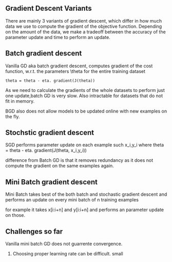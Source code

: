 Gradient Descent Variants
-------------------------

There are mainly 3 variants of gradient descent, which differ in how much data we use to compute the gradient of the objective function. Depending on the amount of the data, we make a tradeoff between the accuracy of the parameter update and time to perform an update.

Batch gradient descent
-----------------------
Vanilla GD aka batch gradient descent, computes gradient of the cost function, w.r.t. the parameters \theta for the entire training dataset

	theta = theta - eta. gradient(J(theta))

As we need to calculate the gradients of the whole datasets to perform just one update,batch GD is very slow. Also intractable for datasets that do not fit in memory.

BGD also does not allow models to be updated online with new examples on the fly.

Stochstic gradient descent
--------------------------
SGD performs parameter update on each example such x_i,y_i where 
	theta = theta - eta. gradient(J(theta, x_i,y_i))
	
difference from Batch GD is that it removes redundancy as it does not compute the gradient on the same examples again.

Mini Batch gradient descent
---------------------------
Mini Batch takes best of the both batch and stochastic gradient descent and performs an update on every mini batch of n training examples

for example it takes x[i:i+n] and y[i:i+n] and performs an parameter update on those.

Challenges so far
------------------
Vanilla mini batch GD does not guarrente convergence.
1. Choosing proper learning rate can be difficult. small
